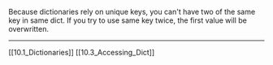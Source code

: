 Because dictionaries rely on unique keys, you can't have two of the same key in same dict.
If you try to use same key twice, the first value will be overwritten.

---
[[10.1_Dictionaries]]
[[10.3_Accessing_Dict]]
